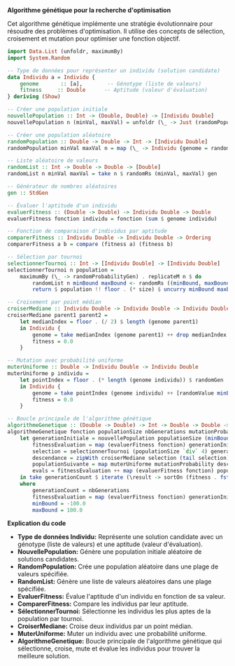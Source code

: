 **Algorithme génétique pour la recherche d'optimisation**

Cet algorithme génétique implémente une stratégie évolutionnaire pour résoudre des problèmes d'optimisation. Il utilise des concepts de sélection, croisement et mutation pour optimiser une fonction objectif.

```haskell
import Data.List (unfoldr, maximumBy)
import System.Random

-- Type de données pour représenter un individu (solution candidate)
data Individu a = Individu {
    genome       :: [a],        -- Génotype (liste de valeurs)
    fitness     :: Double      -- Aptitude (valeur d'évaluation)
} deriving (Show)

-- Créer une population initiale
nouvellePopulation :: Int -> (Double, Double) -> [Individu Double]
nouvellePopulation n (minVal, maxVal) = unfoldr (\_ -> Just (randomPopulation minVal maxVal n))

-- Créer une population aléatoire
randomPopulation :: Double -> Double -> Int -> [Individu Double]
randomPopulation minVal maxVal n = map (\_ -> Individu {genome = randomList n minVal maxVal, fitness = 0.0}) [1..n]

-- Liste aléatoire de valeurs
randomList :: Int -> Double -> Double -> [Double]
randomList n minVal maxVal = take n $ randomRs (minVal, maxVal) gen

-- Générateur de nombres aléatoires
gen :: StdGen

-- Évaluer l'aptitude d'un individu
evaluerFitness :: (Double -> Double) -> Individu Double -> Double
evaluerFitness fonction individu = fonction (sum $ genome individu)

-- Fonction de comparaison d'individus par aptitude
comparerFitness :: Individu Double -> Individu Double -> Ordering
comparerFitness a b = compare (fitness a) (fitness b)

-- Sélection par tournoi
selectionnerTournoi :: Int -> [Individu Double] -> [Individu Double]
selectionnerTournoi n population =
    maximumBy (\_ -> randomProbabilityGen) . replicateM n $ do
        randomList n minBound maxBound <- randomRs ((minBound, maxBound) :: (Double, Double)) gen
        return $ population !! floor . (* size) $ uncurry minBound maxBound randomList

-- Croisement par point médian
croiserMediane :: Individu Double -> Individu Double -> Individu Double
croiserMediane parent1 parent2 =
    let medianIndex = floor . (/ 2) $ length (genome parent1)
    in Individu {
        genome = take medianIndex (genome parent1) ++ drop medianIndex (genome parent2),
        fitness = 0.0
    }

-- Mutation avec probabilité uniforme
muterUniforme :: Double -> Individu Double -> Individu Double
muterUniforme p individu =
    let pointIndex = floor . (* length (genome individu)) $ randomGen
    in Individu {
        genome = take pointIndex (genome individu) ++ [randomValue minBound maxBound] ++ drop (pointIndex + 1) (genome individu),
        fitness = 0.0
    }

-- Boucle principale de l'algorithme génétique
algorithmeGenetique :: (Double -> Double) -> Int -> Double -> Double -> [Individu Double]
algorithmeGenetique fonction populationSize nbGenerations mutationProbability =
    let generationInitiale = nouvellePopulation populationSize (minBound, maxBound)
        fitnessEvaluation = map (evaluerFitness fonction) generationInitiale
        selection = selectionnerTournoi (populationSize `div` 4) generationInitiale
        descendance = zipWith croiserMediane selection (tail selection)
        populationSuivante = map muterUniforme mutationProbability descendance
        evals = fitnessEvaluation ++ map (evaluerFitness fonction) populationSuivante
    in take generationCount $ iterate (\result -> sortOn (fitness . fst) $ zip fitnessEvaluation (tail result)) (zip evals populationSuivante)
    where
        generationCount = nbGenerations
        fitnessEvaluation = map (evaluerFitness fonction) generationInitiale
        minBound = -100.0
        maxBound = 100.0
```

**Explication du code**

* **Type de données Individu:** Représente une solution candidate avec un génotype (liste de valeurs) et une aptitude (valeur d'évaluation).
* **NouvellePopulation:** Génère une population initiale aléatoire de solutions candidates.
* **RandomPopulation:** Crée une population aléatoire dans une plage de valeurs spécifiée.
* **RandomList:** Génère une liste de valeurs aléatoires dans une plage spécifiée.
* **EvaluerFitness:** Évalue l'aptitude d'un individu en fonction de sa valeur.
* **ComparerFitness:** Compare les individus par leur aptitude.
* **SélectionnerTournoi:** Sélectionne les individus les plus aptes de la population par tournoi.
* **CroiserMediane:** Croise deux individus par un point médian.
* **MuterUniforme:** Muter un individu avec une probabilité uniforme.
* **AlgorithmeGenetique:** Boucle principale de l'algorithme génétique qui sélectionne, croise, mute et évalue les individus pour trouver la meilleure solution.